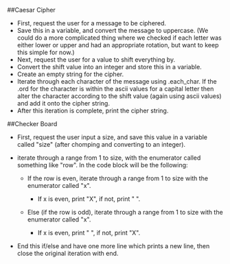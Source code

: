 ##Caesar Cipher
* First, request the user for a message to be ciphered.
* Save this in a variable, and convert the message to uppercase. (We could do a more complicated thing where we checked if each letter was either lower or upper and had an appropriate rotation, but want to keep this simple for now.)
* Next, request the user for a value to shift everything by.
* Convert the shift value into an integer and store this in a variable.
* Create an empty string for the cipher.
* Iterate through each character of the message using .each_char. If the .ord for the character is within the ascii values for a capital letter then alter the character according to the shift value (again using ascii values) and add it onto the cipher string.
* After this iteration is complete, print the cipher string.


##Checker Board
* First, request the user input a size, and save this value in a variable called "size" (after chomping and converting to an integer).
* iterate through a range from 1 to size, with the enumerator called something like "row". In the code block will be the following:

   * If the row is even, iterate through a range from 1 to size with the enumerator called "x".

      * If x is even, print "X", if not, print " ".

   * Else (if the row is odd), iterate through a range from 1 to size with the enumerator called "x".

      * If x is even, print " ", if not, print "X".

* End this if/else and have one more line which prints a new line, then close the original iteration with end.
